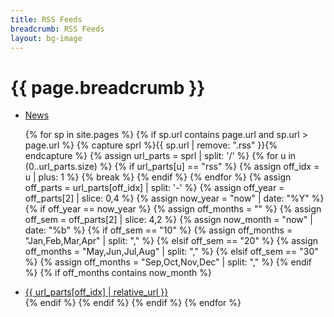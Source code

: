 ```yaml
---
title: RSS Feeds
breadcrumb: RSS Feeds
layout: bg-image
---
```

<h1>{{ page.breadcrumb }}</h1>

<ul>
  <li>
    <a rel="alternate" type="application/rss+xml"
      href="{{ "/rss/news.rss" | relative_url }}">News</a>
  </li>

{% for sp in site.pages %}
    {% if sp.url contains page.url and sp.url > page.url %}
      {% capture sprl %}{{ sp.url | remove: ".rss" }}{% endcapture %}
      {% assign url_parts = sprl | split: '/' %}
      {% for u in (0..url_parts.size) %}
        {% if url_parts[u] == "rss" %}
          {% assign off_idx = u | plus: 1 %}
          {% break %}
        {% endif %}
      {% endfor %}
      {% assign off_parts = url_parts[off_idx] | split: '-' %}
      {% assign off_year = off_parts[2] | slice: 0,4 %}
      {% assign now_year = "now" | date: "%Y" %}
      {% if off_year == now_year %}
        {% assign off_months = "" %}
        {% assign off_sem = off_parts[2] | slice: 4,2 %}
        {% assign now_month = "now" | date: "%b" %}
        {% if off_sem == "10" %}
          {% assign off_months = "Jan,Feb,Mar,Apr" | split: "," %}
        {% elsif off_sem == "20" %}
          {% assign off_months = "May,Jun,Jul,Aug" | split: "," %}
        {% elsif off_sem == "30" %}
          {% assign off_months = "Sep,Oct,Nov,Dec" | split: "," %}
        {% endif %}
        {% if off_months contains now_month %}
  <li>
    <a rel="alternate" type="application/rss+xml"
    href="{{ sp.url }}">{{ url_parts[off_idx] | relative_url }}</a>
  </li>
        {% endif %}
      {% endif %}
    {% endif %}
{% endfor %}
</ul>
